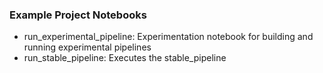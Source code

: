 ### Example Project Notebooks

- run_experimental_pipeline: Experimentation notebook for building and running experimental pipelines
- run_stable_pipeline: Executes the stable_pipeline
